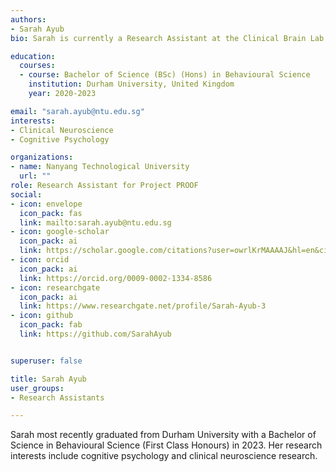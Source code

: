 ```yaml
---
authors:
- Sarah Ayub
bio: Sarah is currently a Research Assistant at the Clinical Brain Lab. 

education:
  courses:
  - course: Bachelor of Science (BSc) (Hons) in Behavioural Science
    institution: Durham University, United Kingdom
    year: 2020-2023

email: "sarah.ayub@ntu.edu.sg"
interests:
- Clinical Neuroscience
- Cognitive Psychology

organizations:
- name: Nanyang Technological University
  url: ""
role: Research Assistant for Project PROOF
social:
- icon: envelope
  icon_pack: fas
  link: mailto:sarah.ayub@ntu.edu.sg
- icon: google-scholar
  icon_pack: ai
  link: https://scholar.google.com/citations?user=owrlKrMAAAAJ&hl=en&citsig=ANk4lt4ClFHrgGexOWW8iRcGdQ7r
- icon: orcid
  icon_pack: ai
  link: https://orcid.org/0009-0002-1334-8586
- icon: researchgate
  icon_pack: ai
  link: https://www.researchgate.net/profile/Sarah-Ayub-3
- icon: github
  icon_pack: fab
  link: https://github.com/SarahAyub


superuser: false

title: Sarah Ayub
user_groups:
- Research Assistants

---
```


Sarah most recently graduated from Durham University with a Bachelor of Science in Behavioural Science (First Class Honours) in 2023. Her research interests include cognitive psychology and clinical neuroscience research.
